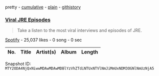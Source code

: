 pretty - [cumulative](/playlists/cumulative/37i9dQZF1DWV9nLxMZM7Cj.md) - [plain](/playlists/plain/37i9dQZF1DWV9nLxMZM7Cj) - [githistory](https://github.githistory.xyz/mackorone/spotify-playlist-archive/blob/main/playlists/plain/37i9dQZF1DWV9nLxMZM7Cj)

### [Viral JRE Episodes](https://open.spotify.com/playlist/37i9dQZF1DWV9nLxMZM7Cj)

> Take a listen to the most viral interviews and episodes of JRE.

[Spotify](https://open.spotify.com/user/spotify) - 25,037 likes - 0 song - 0 sec

| No. | Title | Artist(s) | Album | Length |
|---|---|---|---|---|

Snapshot ID: `MTY2ODA4NjQxNiwwMDAwMDAwMDBlYzVhZTdiNTUxNTVlNmJiMmUxNDM3OGNlNmUzNjA5`
